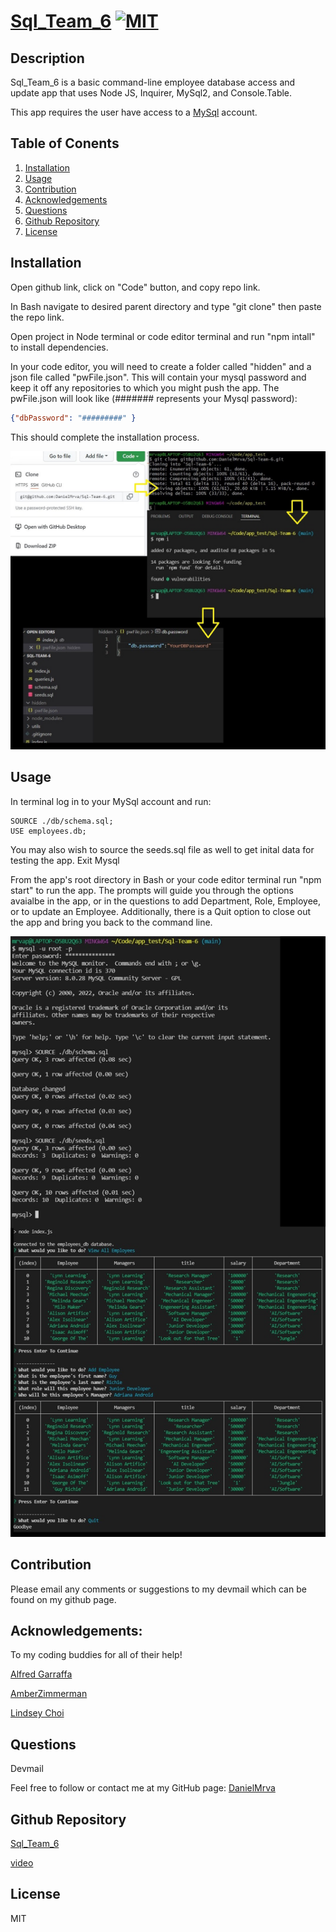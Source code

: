 # [Sql_Team_6](https://github.com/DanielMrva/Sql-Team-6) [![MIT](https://img.shields.io/badge/License-MIT-brightgreen)](https://opensource.org/licenses/MIT)
  
  ## Description
  Sql_Team_6 is a basic command-line employee database access and update app that uses Node JS, Inquirer, MySql2, and Console.Table.

  This app requires the user have access to a [MySql](https://www.mysql.com/) account.

  ## Table of Conents
   1. [Installation](#installation)
   1. [Usage](#usage)
   1. [Contribution](#contribution)
   1. [Acknowledgements](#acknowledgements)
   1. [Questions](#questions)
   1. [Github Repository](#github-repository)
   1. [License](#license)
  
  ## Installation
  Open github link, click on "Code" button, and copy repo link.

  In Bash navigate to desired parent directory and type "git clone" then paste the repo link.

  Open project in Node terminal or code editor terminal and run "npm intall" to install dependencies.

  In your code editor, you will need to create a folder called "hidden" and a json file called "pwFile.json". 
  This will contain your mysql password and keep it off any repositories to which you might push the app.
  The pwFile.json will look like (####### represents your Mysql password):

  ```json
  {"dbPassword": "#########" }
  ```
  This should complete the installation process.

  ![installation](./assets/install.jpg)
  
  ## Usage
  
  In terminal log in to your MySql account and run:

  ```Mysql
  SOURCE ./db/schema.sql;
  USE employees.db;
  ```
  You may also wish to source the seeds.sql file as well to get inital data for testing the app.
  Exit Mysql

  From the app's root directory in Bash or your code editor terminal run "npm start" to run the app. 
  The prompts will guide you through the options avaialbe in the app, or in the questions to add Department, Role, Employee, or to update an Employee.
  Additionally, there is a Quit option to close out the app and bring you back to the command line.

  ![usage](./assets/use.jpg)

  ## Contribution
  Please email any comments or suggestions to my devmail which can be found on my github page.
  
  ## Acknowledgements:
  To my coding buddies for all of their help!

  [Alfred Garraffa](https://github.com/AGarraffa)

  [AmberZimmerman](https://github.com/AmberZimmerman)

  [Lindsey Choi](https://github.com/lindseychoi)
  
  ## Questions
  Devmail

  Feel free to follow or contact me at my GitHub page: [DanielMrva](https://github.com/DanielMrva)
  
  
  ## Github Repository
  [Sql_Team_6](https://github.com/DanielMrva/Sql-Team-6)

  [video](https://watch.screencastify.com/v/5DouxBvx9CNRdEuAK1Zd)
  
  ## License 
  MIT